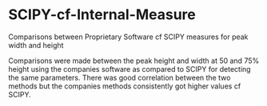 # SCIPY-cf-Internal-Measure
Comparisons between Proprietary Software cf SCIPY measures for peak width and height

Comparisons were made between the peak height and width at 50 and 75% height using the companies software as compared to SCIPY for detecting the same parameters. There was good correlation between the two methods but the companies methods consistently got higher values cf SCIPY. 
